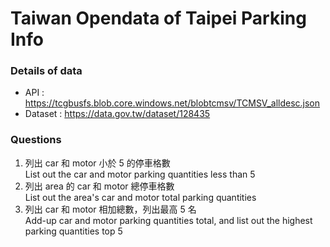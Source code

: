 # Taiwan Opendata of Taipei Parking Info

### Details of data 
- API     : https://tcgbusfs.blob.core.windows.net/blobtcmsv/TCMSV_alldesc.json
- Dataset : https://data.gov.tw/dataset/128435

### Questions
1. 列出 car 和 motor 小於 5 的停車格數 <br>
List out the car and motor parking quantities less than 5 <br>
2. 列出 area 的 car 和 motor 總停車格數 <br>
List out the area's car and motor total parking quantities
3. 列出 car 和 motor 相加總數，列出最高 5 名 <br>
Add-up car and motor parking quantities total, and list out the highest parking quantities top 5
